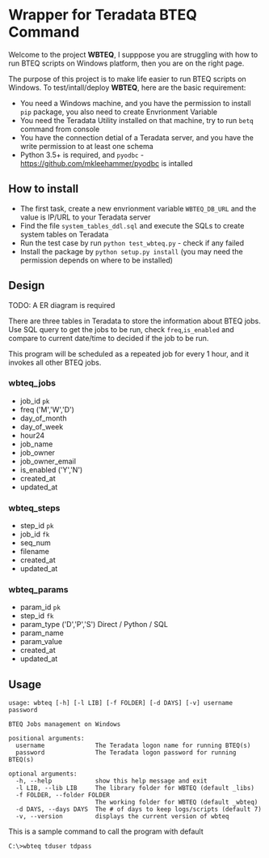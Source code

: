 # Wrapper for Teradata BTEQ Command

Welcome to the project **WBTEQ**, I supppose you are struggling with how to run BTEQ scripts on Windows platform, then you are on the right page.

The purpose of this project is to make life easier to run BTEQ scripts on Windows. To test/intall/deploy **WBTEQ**, here are the basic requirement:

* You need a Windows machine, and you have the permission to install `pip` package, you also need to create Envrionment Variable
* You need the Teradata Utility installed on that machine, try to run `betq` command from console
* You have the connection detial of a Teradata server, and you have the write permission to at least one schema
* Python 3.5+ is required, and `pyodbc` - https://github.com/mkleehammer/pyodbc is intalled


## How to install

* The first task, create a new envrionment variable `WBTEQ_DB_URL` and the value is IP/URL to your Teradata server
* Find the file `system_tables_ddl.sql` and execute the SQLs to create system tables on Teradata
* Run the test case by run `python test_wbteq.py` - check if any failed
* Install the package by `python setup.py install` (you may need the permission depends on where to be installed)


## Design

TODO: A ER diagram is required

There are three tables in Teradata to store the information about BTEQ jobs. Use SQL query to get the jobs to be run, check `freq`,`is_enabled` and compare to current date/time to decided if the job to be run.

This program will be scheduled as a repeated job for every 1 hour, and it invokes all other BTEQ jobs.

### wbteq_jobs
- job_id `pk`
- freq ('M','W','D')
- day_of_month
- day_of_week
- hour24
- job_name
- job_owner
- job_owner_email
- is_enabled ('Y','N')
- created_at
- updated_at

### wbteq_steps
- step_id `pk`
- job_id `fk`
- seq_num
- filename
- created_at
- updated_at

### wbteq_params
- param_id `pk`
- step_id `fk`
- param_type ('D','P','S')  Direct / Python / SQL
- param_name
- param_value
- created_at
- updated_at

## Usage
```
usage: wbteq [-h] [-l LIB] [-f FOLDER] [-d DAYS] [-v] username password

BTEQ Jobs management on Windows

positional arguments:
  username              The Teradata logon name for running BTEQ(s)
  password              The Teradata logon password for running BTEQ(s)

optional arguments:
  -h, --help            show this help message and exit
  -l LIB, --lib LIB     The library folder for WBTEQ (default _libs)
  -f FOLDER, --folder FOLDER
                        The working folder for WBTEQ (default _wbteq)
  -d DAYS, --days DAYS  The # of days to keep logs/scripts (default 7)
  -v, --version         displays the current version of wbteq
```

This is a sample command to call the program with default
```
C:\>wbteq tduser tdpass
```
